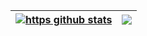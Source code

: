   


| <a href="https://github-readme-stats.vercel.app/api?username=httpsisbetter&show_icons=true&include_all_commits=true&theme=dark&hide_border=true"><img align="center" src="https://github-readme-stats.vercel.app/api?username=httpsisbetter&show_icons=true&include_all_commits=true&theme=dark&hide_border=true" alt="https github stats" /></a> | <a href="https://github-readme-stats.vercel.app/api?username=httpsisbetter&show_icons=true&include_all_commits=true&theme=dark&hide_border=true"><img align="center" src="https://github-readme-stats.vercel.app/api/top-langs/?username=httpsisbetter&layout=compact&theme=dark&hide_border=true" /></a> |
| ------------- | ------------- |

